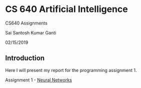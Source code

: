 # CS 640 Artificial Intelligence

CS640 Assignments

Sai Santosh Kumar Ganti

02/15/2019



## Introduction

Here I will present my report for the programming assignment 1.

Assignment 1 - <a href="PA1_Neural_Networks.html">Neural Networks</a>

